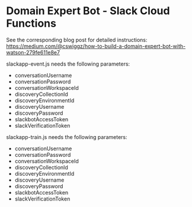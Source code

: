 # Domain Expert Bot - Slack Cloud Functions

See the corresponding blog post for detailed instructions:
https://medium.com/@cswiggz/how-to-build-a-domain-expert-bot-with-watson-279fe611e8e7

slackapp-event.js needs the following parameters:
- conversationUsername
- conversationPassword
- conversationWorkspaceId
- discoveryCollectionId
- discoveryEnvironmentId
- discoveryUsername
- discoveryPassword
- slackbotAccessToken
- slackVerificationToken

slackapp-train.js needs the following parameters:
- conversationUsername
- conversationPassword
- conversationWorkspaceId
- discoveryCollectionId
- discoveryEnvironmentId
- discoveryUsername
- discoveryPassword
- slackbotAccessToken
- slackVerificationToken